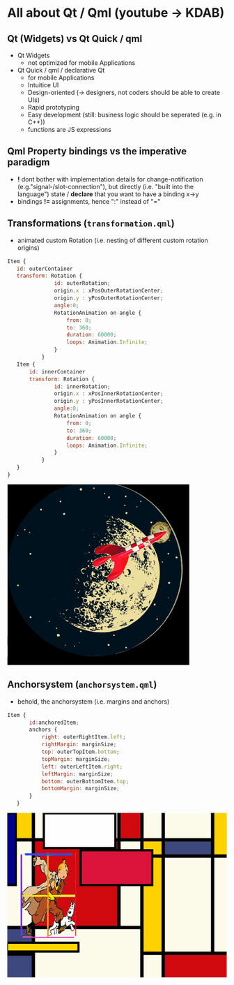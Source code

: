 # All about Qt / Qml (youtube -> KDAB)

## Qt (Widgets) vs Qt Quick / qml
* Qt Widgets
    * not optimized for mobile Applications
* Qt Quick / qml / declarative Qt
    * for mobile Applications
    * Intuitice UI
    * Design-oriented (-> designers, not coders should be able to create UIs)
    * Rapid prototyping
    * Easy development (still: business logic should be seperated (e.g. in C++))
    * functions are JS expressions

## Qml Property bindings vs the **imperative** paradigm
* **!** dont bother with implementation details for change-notification (e.g."signal-/slot-connection"), but directly (i.e.  "built into the language") state / **declare** that you want to have a binding x->y
* bindings **!=** assignments, hence ":" instead of "="

## Transformations (`transformation.qml`)
* animated custom Rotation (i.e. nesting of different custom rotation origins)
 ```javascript 
 Item {
    id: outerContainer
    transform: Rotation {
                id: outerRotation;
                origin.x : xPosOuterRotationCenter;
                origin.y : yPosOuterRotationCenter;
                angle:0;
                RotationAnimation on angle {
                    from: 0;
                    to: 360;
                    duration: 60000;
                    loops: Animation.Infinite;
                }
            }
    Item {
        id: innerContainer
        transform: Rotation {
                id: innerRotation;
                origin.x : xPosInnerRotationCenter;
                origin.y : yPosInnerRotationCenter;
                angle:0;
                RotationAnimation on angle {
                    from: 0;
                    to: 360;
                    duration: 60000;
                    loops: Animation.Infinite;
                }
            }
    }
 }
 
 ```
<img src="Animations.gif">


## Anchorsystem (`anchorsystem.qml`)
* behold, the anchorsystem (i.e. margins and anchors)
 ```javascript 
 Item {
        id:anchoredItem;        
        anchors {
            right: outerRightItem.left;
            rightMargin: marginSize;
            top: outerTopItem.bottom;
            topMargin: marginSize;
            left: outerLeftItem.right;
            leftMargin: marginSize;
            bottom: outerBottomItem.top;
            bottomMargin: marginSize;
        }
    }
 ```
<img src="Anchors.gif">
